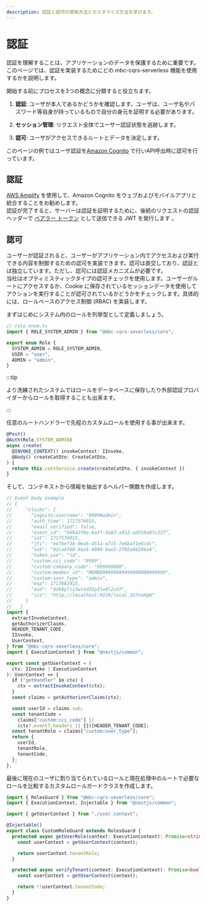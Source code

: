 ```yaml
---
description: 認証と認可の使用方法とカスタマイズ方法を学びます。
---
```


# 認証

認証を理解することは、アプリケーションのデータを保護するために重要です。このページでは、認証を実装するためにどの mbc-cqrs-serverless 機能を使用するかを説明します。

開始する前にプロセスを3つの概念に分類すると役立ちます。

1. **認証**: ユーザが本人であるかどうかを確認します。ユーザは、ユーザ名やパスワード等自身が持っているもので自分の身元を証明する必要があります。

2. **セッション管理**: リクエスト全体でユーザー認証状態を追跡します。

3. **認可**: ユーザがアクセスできるルートとデータを決定します。

このページの例ではユーザ認証を[Amazon Cognito](https://aws.amazon.com/cognito/) で行いAPI呼出時に認可を行っています。

## 認証

[AWS Amplify](https://docs.amplify.aws/nextjs/) を使用して、Amazon Cognito をウェブおよびモバイルアプリと統合することをお勧めします。 <br/> 認証が完了すると、サーバーは認証を証明するために、後続のリクエストの認証ヘッダーで [ベアラー トークン](https://datatracker.ietf.org/doc/html/rfc6750) として送信できる JWT を発行します 。

## 認可

ユーザーが認証されると、ユーザーがアプリケーション内でアクセスおよび実行できる内容を制御するための認可を実装できます。認可は直交しており、認証とは独立しています。ただし、認可には認証メカニズムが必要です。 <br/> 当社はオプティミスティックタイプの認可チェックを使用します。ユーザーがルートにアクセスするか、Cookie に保存されているセッションデータを使用してアクションを実行することが認可されているかどうかをチェックします。具体的には、ロールベースのアクセス制御 (RBAC) を実装します。

まずはじめにシステム内のロールを列挙型として定義しましょう。

```ts
// role.enum.ts
import { ROLE_SYSTEM_ADMIN } from "@mbc-cqrs-severless/core";

export enum Role {
  SYSTEM_ADMIN = ROLE_SYSTEM_ADMIN,
  USER = "user",
  ADMIN = "admin",
}
```

:::tip

より洗練されたシステムではロールをデータベースに保存したり外部認証プロバイダーからロールを取得することも出来ます。

:::

任意のルートハンドラーで先程のカスタムロールを使用する事が出来ます。

```ts
@Post()
@Auth(Role.SYSTEM_ADMIN)
async create(
  @INVOKE_CONTEXT() invokeContext: IInvoke,
  @Body() createCatDto: CreateCatDto,
) {
  return this.catsService.create(createCatDto, { invokeContext })
}
```

そして、コンテキストから情報を抽出するヘルパー関数を作成します。

```ts
// Event body example
// {
//     "claims": {
//       "cognito:username": "9999#admin",
//       "auth_time": 1717576015,
//       "email_verified": false,
//       "event_id": "b6642f6e-baf7-4a83-a912-ad559a87c327",
//       "iat": 1717576015,
//       "jti": "ee7bef16-0ea5-451a-a715-7e8baf1e6cdc",
//       "sub": "92ca4f68-9ac6-4080-9ae2-2f02a86206a4",
//       "token_use": "id",
//       "custom:cci_code": "9999",
//       "custom:company_code": "999900000",
//       "custom:member_id": "MEMBER#9999#9999000000#99999",
//       "custom:user_type": "admin",
//       "exp": 1717662415,
//       "aud": "dnk8y7ii3wled35p3lw0l2cd7",
//       "iss": "http://localhost:9229/local_2G7noHgW"
//     }
//   }
import {
  extractInvokeContext,
  getAuthorizerClaims,
  HEADER_TENANT_CODE,
  IInvoke,
  UserContext,
} from "@mbc-cqrs-severless/core";
import { ExecutionContext } from "@nestjs/common";

export const getUserContext = (
  ctx: IInvoke | ExecutionContext
): UserContext => {
  if ("getHandler" in ctx) {
    ctx = extractInvokeContext(ctx);
  }
  const claims = getAuthorizerClaims(ctx);

  const userId = claims.sub;
  const tenantCode =
    claims["custom:cci_code"] ||
    (ctx?.event?.headers || {})[HEADER_TENANT_CODE];
  const tenantRole = claims["custom:user_type"];
  return {
    userId,
    tenantRole,
    tenantCode,
  };
};
```

最後に現在のユーザに割り当てられているロールと現在処理中のルートで必要なロールを比較するカスタムロールガードクラスを作成します。

```ts
import { RolesGuard } from "@mbc-cqrs-severless/core";
import { ExecutionContext, Injectable } from "@nestjs/common";

import { getUserContext } from "./user.context";

@Injectable()
export class CustomRoleGuard extends RolesGuard {
  protected async getUserRole(context: ExecutionContext): Promise<string> {
    const userContext = getUserContext(context);

    return userContext.tenantRole;
  }

  protected async verifyTenant(context: ExecutionContext): Promise<boolean> {
    const userContext = getUserContext(context);

    return !!userContext.tenantCode;
  }
}
```
